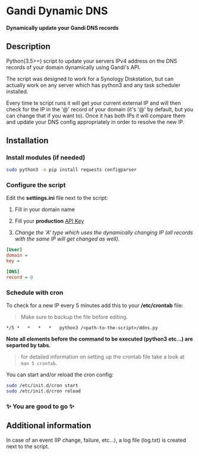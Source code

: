 # Gandi Dynamic DNS
#### Dynamically update your Gandi DNS records

## Description
Python(3.5>=) script to update your servers IPv4 address on the DNS records of your domain dynamically using Gandi's API.

The script was designed to work for a Synology Diskstation, but can actually work on any server which has python3 and any task scheduler installed.

Every time te script runs it will get your current external IP and will then check for the IP in the '@' record of your domain (it's '@' by default, but you can change that if you want to). Once it has both IPs it will compare them and update your DNS config appropriately in order to resolve the new IP.

## Installation
### Install modules (if needed)
```bash
sudo python3 -m pip install requests configparser
```

### Configure the script
Edit the **settings.ini** file next to the script:
1. Fill in your domain name
2. Fill your **production** [API Key](https://www.gandi.net/admin/apixml/)

3. *Change the 'A' type which uses the dynamically changing IP (all records with the same IP will get changed as well).*

```ini
[User]
domain =
key =

[DNS]
record = @
```

### Schedule with cron
To check for a new IP every 5 minutes add this to your **/etc/crontab** file:
> Make sure to backup the file before editing.

```text
*/5	*	*	*	*	python3 /<path-to-the-script>/ddns.py
```
**Note all elements before the command to be executed (python3 etc...) are separted by tabs.**
> for detailed information on setting up the crontab file take a look at `man 5 crontab`.

You can start and/or reload the cron config:
```bash
sudo /etc/init.d/cron start
sudo /etc/init.d/cron reload
```

### :sparkles: You are good to go :sparkles:

## Additional information
In case of an event (IP change, failure, etc...), a log file (log.txt) is created next to the script.
